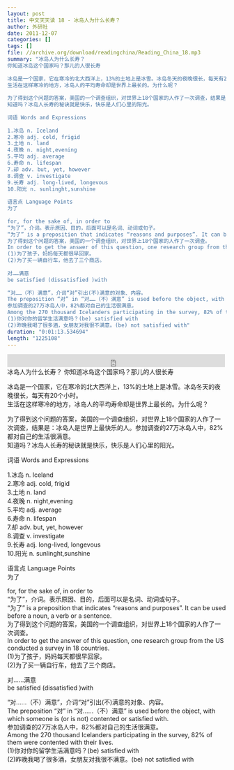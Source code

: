 ```yaml
---
layout: post
title: 中文天天读 18 - 冰岛人为什么长寿？
author: 外研社
date: 2011-12-07
categories: []
tags: []
file: //archive.org/download/readingchina/Reading_China_18.mp3
summary: "冰岛人为什么长寿？  
你知道冰岛这个国家吗？那儿的人很长寿  
  
冰岛是一个国家，它在寒冷的北大西洋上，13%的土地上是冰雪。冰岛冬天的夜晚很长，每天有20个小时。  
生活在这样寒冷的地方，冰岛人的平均寿命却是世界上最长的。为什么呢？  
  
为了得到这个问题的答案，美国的一个调查组织，对世界上18个国家的人作了一次调查，结果是：冰岛人是世界上最快乐的人。参加调查的27万冰岛人中，82%都对自己的生活很满意。  
知道吗？冰岛人长寿的秘诀就是快乐，快乐是人们心里的阳光。  
  
词语 Words and Expressions  
  
1.冰岛 n. Iceland  
2.寒冷 adj. cold, frigid  
3.土地 n. land  
4.夜晚 n. night,evening  
5.平均 adj. average  
6.寿命 n. lifespan  
7.却 adv. but, yet, however  
8.调查 v. investigate  
9.长寿 adj. long-lived, longevous  
10.阳光 n. sunlinght,sunshine  
  
语言点 Language Points  
为了  
  
for, for the sake of, in order to  
“为了”，介词。表示原因、目的，后面可以是名词、动词或句子。  
“为了” is a preposition that indicates “reasons and purposes”. It can be used before a noun, a verb or a sentence.  
为了得到这个问题的答案，美国的一个调查组织，对世界上18个国家的人作了一次调查。  
In order to get the answer of this question, one research group from the US conducted a survey in 18 countries.  
(1)为了孩子，妈妈每天都很早回家。  
(2)为了买一辆自行车，他去了三个商店。  
  
对……满意  
be satisfied (dissatisfied )with  
  
“对……（不）满意”，介词“对”引出(不)满意的对象、内容。  
The preposition “对” in “对……（不）满意” is used before the object, with which someone is (or is not) contented or satisfied with.  
参加调查的27万冰岛人中，82%都对自己的生活很满意。  
Among the 270 thousand Icelanders participating in the survey, 82% of them were contented with their lives.  
(1)你对你的留学生活满意吗？(be) satisfied with  
(2)昨晚我喝了很多酒，女朋友对我很不满意。(be) not satisfied with"
duration: "0:01:13.534694"
length: "1225108"
---
```


<iframe src="https://archive.org/embed/readingchina/Reading_China_18.mp3" width="500" height="30" frameborder="0" webkitallowfullscreen="true" mozallowfullscreen="true" allowfullscreen></iframe>
冰岛人为什么长寿？  
你知道冰岛这个国家吗？那儿的人很长寿  
  
冰岛是一个国家，它在寒冷的北大西洋上，13%的土地上是冰雪。冰岛冬天的夜晚很长，每天有20个小时。  
生活在这样寒冷的地方，冰岛人的平均寿命却是世界上最长的。为什么呢？  
  
为了得到这个问题的答案，美国的一个调查组织，对世界上18个国家的人作了一次调查，结果是：冰岛人是世界上最快乐的人。参加调查的27万冰岛人中，82%都对自己的生活很满意。  
知道吗？冰岛人长寿的秘诀就是快乐，快乐是人们心里的阳光。  
  
词语 Words and Expressions  
  
1.冰岛 n. Iceland  
2.寒冷 adj. cold, frigid  
3.土地 n. land  
4.夜晚 n. night,evening  
5.平均 adj. average  
6.寿命 n. lifespan  
7.却 adv. but, yet, however  
8.调查 v. investigate  
9.长寿 adj. long-lived, longevous  
10.阳光 n. sunlinght,sunshine  
  
语言点 Language Points  
为了  
  
for, for the sake of, in order to  
“为了”，介词。表示原因、目的，后面可以是名词、动词或句子。  
“为了” is a preposition that indicates “reasons and purposes”. It can be used before a noun, a verb or a sentence.  
为了得到这个问题的答案，美国的一个调查组织，对世界上18个国家的人作了一次调查。  
In order to get the answer of this question, one research group from the US conducted a survey in 18 countries.  
(1)为了孩子，妈妈每天都很早回家。  
(2)为了买一辆自行车，他去了三个商店。  
  
对……满意  
be satisfied (dissatisfied )with  
  
“对……（不）满意”，介词“对”引出(不)满意的对象、内容。  
The preposition “对” in “对……（不）满意” is used before the object, with which someone is (or is not) contented or satisfied with.  
参加调查的27万冰岛人中，82%都对自己的生活很满意。  
Among the 270 thousand Icelanders participating in the survey, 82% of them were contented with their lives.  
(1)你对你的留学生活满意吗？(be) satisfied with  
(2)昨晚我喝了很多酒，女朋友对我很不满意。(be) not satisfied with